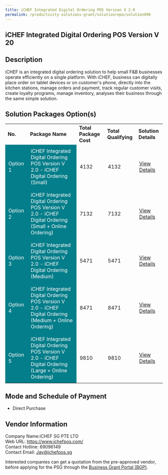 ```yaml
---
title: iCHEF Integrated Digital Ordering POS Version V 2.0
permalink: /productivity-solutions-grant/solutionrepo/solution990
---
```


## iCHEF Integrated Digital Ordering POS Version V 20

## Description

iCHEF is an integrated digital ordering solution to help small F&B businesses operate efficiently on a single platform. With iCHEF, business can digitally place order on tablet devices or on customer's phone, directly into the kitchen stations, manage orders and payment, track regular customer visits, create loyalty programs, manage inventory, analyses their business through the same simple solution.

## Solution Packages Option(s)

<table>
<tr>
<td><b>No.</b></td>
<td><b>Package Name</b></td>
<td><b>Total Package Cost</b></td>
<td><b>Total Qualifying</b></td>
<td><b>Solution Details</b></td>
</tr>
<tr>
<td style='padding: 10px; background-color: #037E8A; color: #FFFFFF;'>Option 1</td>
<td style='padding: 10px; background-color: #037E8A; color: #FFFFFF;'>iCHEF Integrated Digital Ordering POS Version V 2.0 - iCHEF Digital Ordering (Small)</td>
<td style='padding: 10px;'>4132</td>
<td style='padding: 10px;'>4132</td>
<td style='padding: 10px;'><a href='https://www.gobusiness.gov.sg/images/psg/Desensitised_iCHEF_Annex_3_CR_wef_4_Nov_2021_Part_1.pdf' target='_blank'>View Details</a></td>
</tr>
<tr>
<td style='padding: 10px; background-color: #037E8A; color: #FFFFFF;'>Option 2</td>
<td style='padding: 10px; background-color: #037E8A; color: #FFFFFF;'>iCHEF Integrated Digital Ordering POS Version V 2.0 - iCHEF Digital Ordering (Small + Online Ordering)</td>
<td style='padding: 10px;'>7132</td>
<td style='padding: 10px;'>7132</td>
<td style='padding: 10px;'><a href='https://www.gobusiness.gov.sg/images/psg/Desensitised_iCHEF_Annex_3_CR_wef_4_Nov_2021_Part_2.pdf' target='_blank'>View Details</a></td>
</tr>
<tr>
<td style='padding: 10px; background-color: #037E8A; color: #FFFFFF;'>Option 3</td>
<td style='padding: 10px; background-color: #037E8A; color: #FFFFFF;'>iCHEF Integrated Digital Ordering POS Version V 2.0 - iCHEF Digital Ordering (Medium)</td>
<td style='padding: 10px;'>5471</td>
<td style='padding: 10px;'>5471</td>
<td style='padding: 10px;'><a href='https://www.gobusiness.gov.sg/images/psg/Desensitised_iCHEF_Annex_3_CR_wef_4_Nov_2021_Part_3.pdf' target='_blank'>View Details</a></td>
</tr>
<tr>
<td style='padding: 10px; background-color: #037E8A; color: #FFFFFF;'>Option 4</td>
<td style='padding: 10px; background-color: #037E8A; color: #FFFFFF;'>iCHEF Integrated Digital Ordering POS Version V 2.0 - iCHEF Digital Ordering (Medium + Online Ordering)</td>
<td style='padding: 10px;'>8471</td>
<td style='padding: 10px;'>8471</td>
<td style='padding: 10px;'><a href='https://www.gobusiness.gov.sg/images/psg/Desensitised_iCHEF_Annex_3_CR_wef_4_Nov_2021_Part_4.pdf' target='_blank'>View Details</a></td>
</tr>
<tr>
<td style='padding: 10px; background-color: #037E8A; color: #FFFFFF;'>Option 5</td>
<td style='padding: 10px; background-color: #037E8A; color: #FFFFFF;'>iCHEF Integrated Digital Ordering POS Version V 2.0 - iCHEF Digital Ordering (Large + Online Ordering)</td>
<td style='padding: 10px;'>9810</td>
<td style='padding: 10px;'>9810</td>
<td style='padding: 10px;'><a href='https://www.gobusiness.gov.sg/images/psg/Desensitised_iCHEF_Annex_3_CR_wef_4_Nov_2021_Part_5.pdf' target='_blank'>View Details</a></td>
</tr>
</table>

## Mode and Schedule of Payment

 - Direct Purchase

## Vendor Information

 Company Name:iCHEF SG PTE LTD <br>Web URL: https://www.ichefpos.com/ <br>Contact Hotline: 69096149 <br>Contact Email: Jay@ichefpos.sg <br>

Interested companies can get a quotation from the pre-approved vendor, before applying for the PSG through the <a href='https://www.businessgrants.gov.sg/' target='_blank' rel='noopener'>Business Grant Portal (BGP)</a>.

<script src="/jquery/resize-tables.js"></script>
